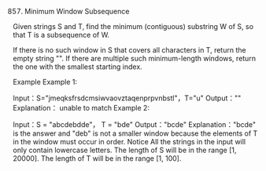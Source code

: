 857. Minimum Window Subsequence

Given strings S and T, find the minimum (contiguous) substring W of S, so that T is a subsequence of W.

If there is no such window in S that covers all characters in T, return the empty string "". If there are multiple such minimum-length windows, return the one with the smallest starting index.

Example
Example 1:

Input：S="jmeqksfrsdcmsiwvaovztaqenprpvnbstl"，T="u"
Output：""
Explanation： unable to match
Example 2:

Input：S = "abcdebdde"， T = "bde"
Output："bcde"
Explanation："bcde" is the answer and "deb" is not a smaller window because the elements of T in the window must occur in order.
Notice
All the strings in the input will only contain lowercase letters.
The length of S will be in the range [1, 20000].
The length of T will be in the range [1, 100].
